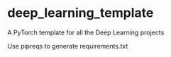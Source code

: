 # deep_learning_template
A PyTorch template for all the Deep Learning projects

Use pipreqs to generate requirements.txt
